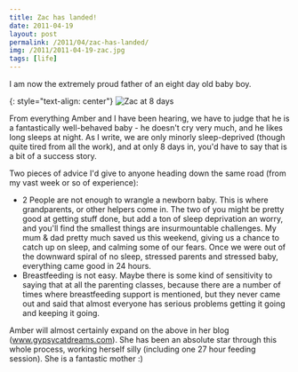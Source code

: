 ```yaml
---
title: Zac has landed!
date: 2011-04-19
layout: post
permalink: /2011/04/zac-has-landed/
img: /2011/2011-04-19-zac.jpg
tags: [life]
---
```

I am now the extremely proud father of an eight day old baby boy.

{: style="text-align: center"}
![Zac at 8 days]({{site.baseurl}}/assets/img/2011/2011-04-19-zac.jpg)

From everything Amber and I have been hearing, we have to judge that he is a fantastically well-behaved baby - he doesn't cry very much, and he likes long sleeps at night. As I write, we are only minorly sleep-deprived (though quite tired from all the work), and at only 8 days in, you'd have to say that is a bit of a success story.

Two pieces of advice I'd give to anyone heading down the same road (from my vast week or so of experience):

* 2 People are not enough to wrangle a newborn baby. This is where grandparents, or other helpers come in. The two of you might be pretty good at getting stuff done, but add a ton of sleep deprivation an worry, and you'll find the smallest things are insurmountable challenges. My mum & dad pretty much saved us this weekend, giving us a chance to catch up on sleep, and calming some of our fears. Once we were out of the downward spiral of no sleep, stressed parents and stressed baby, everything came good in 24 hours.
* Breastfeeding is not easy. Maybe there is some kind of sensitivity to saying that at all the parenting classes, because there are a number of times where breastfeeding support is mentioned, but they never came out and said that almost everyone has serious problems getting it going and keeping it going.

Amber will almost certainly expand on the above in her blog (<a title="Gypsycat Dreams" href="http://www.gypsycatdreams.com/">www.gypsycatdreams.com</a>). She has been an absolute star through this whole process, working herself silly (including one 27 hour feeding session). She is a fantastic mother :)